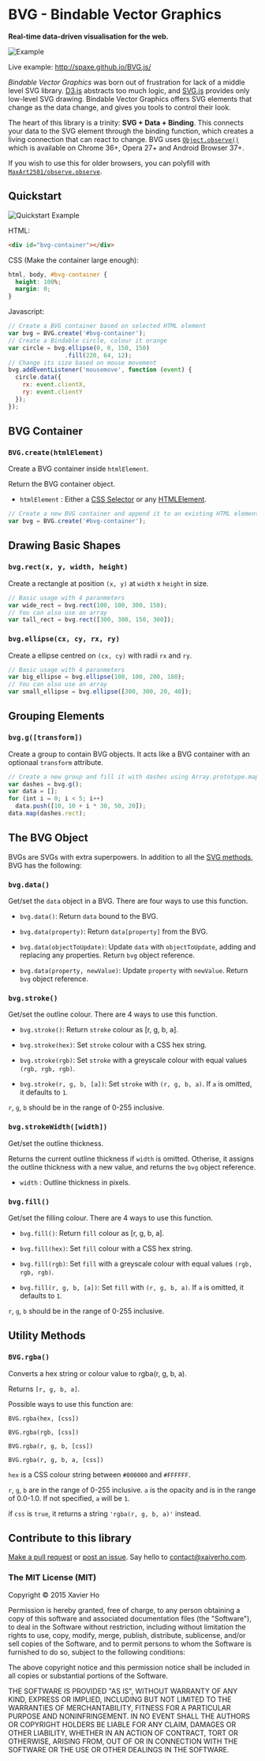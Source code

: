 # BVG - Bindable Vector Graphics
**Real-time data-driven visualisation for the web.**

![Example](https://raw.githubusercontent.com/Spaxe/BVG.js/master/example.gif)

Live example: http://spaxe.github.io/BVG.js/

*Bindable Vector Graphics* was born out of frustration for lack of a
middle level SVG library. [D3.js](http://d3js.org/) abstracts too much
logic, and [SVG.js](http://svgjs.com/) provides only low-level SVG drawing.
Bindable Vector Graphics offers SVG elements that change as the data change,
and gives you tools to control their look.
  

The heart of this library is a trinity: **SVG + Data + Binding**. This
connects your data to the SVG element through the binding function, which
creates a living connection that can react to change. BVG uses
[`Object.observe()`](http://caniuse.com/#feat=object-observe) which is
available on Chrome 36+, Opera 27+ and Android Browser 37+.

If you wish to use this for older browsers, you can polyfill with
[`MaxArt2501/observe.observe`](https://github.com/MaxArt2501/object-observe).

## Quickstart

![Quickstart Example](https://raw.githubusercontent.com/Spaxe/BVG.js/master/demo/001-hello.gif)

HTML:

```HTML
<div id="bvg-container"></div>
```

CSS (Make the container large enough):

```CSS
html, body, #bvg-container {
  height: 100%;
  margin: 0;
}
```

Javascript:

```Javascript
// Create a BVG container based on selected HTML element
var bvg = BVG.create('#bvg-container');
// Create a Bindable circle, colour it orange
var circle = bvg.ellipse(0, 0, 150, 150)
                .fill(220, 64, 12);
// Change its size based on mouse movement
bvg.addEventListener('mousemove', function (event) {
  circle.data({
    rx: event.clientX,
    ry: event.clientY
  });
});
```
    

## BVG Container 

### `BVG.create(htmlElement)`
Create a BVG container inside `htmlElement`.

Return the BVG container object.

 - `htmlElement`  : Either a [CSS Selector](https://developer.mozilla.org/en-US/docs/Web/Guide/CSS/Getting_Started/Selectors)
                    or any [HTMLElement](https://developer.mozilla.org/en-US/docs/Web/API/HTMLElement).

```Javascript
// Create a new BVG container and append it to an existing HTML element.
var bvg = BVG.create('#bvg-container');
```
    

## Drawing Basic Shapes

### `bvg.rect(x, y, width, height)`

Create a rectangle at position `(x, y)` at `width` x `height` in size.

```Javascript
// Basic usage with 4 paranmeters
var wide_rect = bvg.rect(100, 100, 300, 150);
// You can also use an array
var tall_rect = bvg.rect([300, 300, 150, 300]);
```

### `bvg.ellipse(cx, cy, rx, ry)`

Create a ellipse centred on `(cx, cy)` with radii `rx` and `ry`.

```Javascript
// Basic usage with 4 paranmeters
var big_ellipse = bvg.ellipse(100, 100, 200, 180);
// You can also use an array
var small_ellipse = bvg.ellipse([300, 300, 20, 40]);
```

## Grouping Elements
### `bvg.g([transform])`

Create a group to contain BVG objects. It acts like a BVG container with
an optionaal `transform` attribute.

```Javascript
// Create a new group and fill it with dashes using Array.prototype.map()
var dashes = bvg.g();
var data = [];
for (int i = 0; i < 5; i++)
  data.push([10, 10 + i * 30, 50, 20]);
data.map(dashes.rect);
```
    

## The BVG Object
BVGs are SVGs with extra superpowers. In addition to all the [SVG methods](https://developer.mozilla.org/en-US/docs/Web/API/Document_Object_Model#SVG_interfaces),
BVG has the following:
    

### `bvg.data()`
Get/set the `data` object in a BVG. There are four ways to use this
function.

 - `bvg.data()`: Return `data` bound to the BVG.

 - `bvg.data(property)`: Return `data[property]` from the BVG.

 - `bvg.data(objectToUpdate)`: Update `data` with `objectToUpdate`,
adding and replacing any properties. Return `bvg` object reference.

 - `bvg.data(property, newValue)`: Update `property` with `newValue`.
Return `bvg` object reference.
      

### `bvg.stroke()`
Get/set the outline colour. There are 4 ways to use this function.

 - `bvg.stroke()`: Return `stroke` colour as [r, g, b, a].

 - `bvg.stroke(hex)`: Set `stroke` colour with a CSS hex string.

 - `bvg.stroke(rgb)`: Set `stroke` with a greyscale colour with equal
values `(rgb, rgb, rgb)`.

 - `bvg.stroke(r, g, b, [a])`: Set `stroke` with `(r, g, b, a)`. If `a`
is omitted, it defaults to `1`.

`r`, `g`, `b` should be in the range of 0-255 inclusive.
      

### `bvg.strokeWidth([width])`
Get/set the outline thickness.

Returns the current outline thickness if `width` is omitted. Otherise,
it assigns the outline thickness with a new value, and returns the `bvg`
object reference.

 - `width`  : Outline thickness in pixels.
      

### `bvg.fill()`
Get/set the filling colour. There are 4 ways to use this function.

 - `bvg.fill()`: Return `fill` colour as [r, g, b, a].

 - `bvg.fill(hex)`: Set `fill` colour with a CSS hex string.

 - `bvg.fill(rgb)`: Set `fill` with a greyscale colour with equal
values `(rgb, rgb, rgb)`.

 - `bvg.fill(r, g, b, [a])`: Set `fill` with `(r, g, b, a)`. If `a`
is omitted, it defaults to `1`.

`r`, `g`, `b` should be in the range of 0-255 inclusive.
      

## Utility Methods 

### `BVG.rgba()`
 Converts a hex string or colour value to rgba(r, g, b, a).

 Returns `[r, g, b, a]`.

 Possible ways to use this function are:

 `BVG.rgba(hex, [css])`

 `BVG.rgba(rgb, [css])`

 `BVG.rgba(r, g, b, [css])`

 `BVG.rgba(r, g, b, a, [css])`

 `hex` is a CSS colour string between `#000000` and `#FFFFFF`.

 `r`, `g`, `b` are in the range of 0-255 inclusive. `a` is the opacity and
 is in the range of 0.0-1.0. If not specified, `a` will be `1`.

 if `css` is `true`, it returns a string `'rgba(r, g, b, a)'` instead.
   

## Contribute to this library
[Make a pull request](https://github.com/Spaxe/BVG.js/pulls) or
[post an issue](https://github.com/Spaxe/BVG.js/issues). Say hello to
contact@xaiverho.com.
  

### The MIT License (MIT)
Copyright © 2015 Xavier Ho

Permission is hereby granted, free of charge, to any person obtaining a copy
of this software and associated documentation files (the "Software"), to deal
in the Software without restriction, including without limitation the rights
to use, copy, modify, merge, publish, distribute, sublicense, and/or sell
copies of the Software, and to permit persons to whom the Software is
furnished to do so, subject to the following conditions:

The above copyright notice and this permission notice shall be included in all
copies or substantial portions of the Software.

THE SOFTWARE IS PROVIDED "AS IS", WITHOUT WARRANTY OF ANY KIND, EXPRESS OR
IMPLIED, INCLUDING BUT NOT LIMITED TO THE WARRANTIES OF MERCHANTABILITY,
FITNESS FOR A PARTICULAR PURPOSE AND NONINFRINGEMENT. IN NO EVENT SHALL THE
AUTHORS OR COPYRIGHT HOLDERS BE LIABLE FOR ANY CLAIM, DAMAGES OR OTHER
LIABILITY, WHETHER IN AN ACTION OF CONTRACT, TORT OR OTHERWISE, ARISING FROM,
OUT OF OR IN CONNECTION WITH THE SOFTWARE OR THE USE OR OTHER DEALINGS IN THE
SOFTWARE.
  

